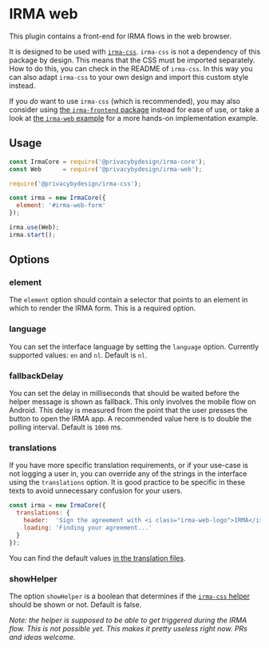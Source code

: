 # IRMA web

This plugin contains a front-end for IRMA flows in the web browser.

It is designed to be used with
[`irma-css`](https://github.com/privacybydesign/irma-frontend-packages/tree/master/plugins/irma-css). 
`irma-css` is not a dependency of this package by design. This means that the CSS must be imported
separately. How to do this, you can check in the README of `irma-css`. In this way you can also
adapt `irma-css` to your own design and import this custom style instead.

If you *do* want to use `irma-css` (which is recommended), you may also consider using
[the `irma-frontend` package](https://github.com/privacybydesign/irma-frontend-packages/tree/master/irma-frontend)
instead for ease of use, or take a look at
[the `irma-web` example](https://github.com/privacybydesign/irma-frontend-packages/tree/master/examples/browser/irma-web)
for a more hands-on implementation example.

## Usage

```javascript
const IrmaCore = require('@privacybydesign/irma-core');
const Web      = require('@privacybydesign/irma-web');

require('@privacybydesign/irma-css');

const irma = new IrmaCore({
  element: '#irma-web-form'
});

irma.use(Web);
irma.start();
```

## Options

### element

The `element` option should contain a selector that points to an element in
which to render the IRMA form. This is a required option.

### language

You can set the interface language by setting the `language` option. Currently
supported values: `en` and `nl`. Default is `nl`.

### fallbackDelay

You can set the delay in milliseconds that should be waited before the helper
message is shown as fallback. This only involves the mobile flow on Android.
This delay is measured from the point that the user presses the button to open
the IRMA app. A recommended value here is to double the polling interval.
Default is `1000` ms.

### translations

If you have more specific translation requirements, or if your use-case is not
logging a user in, you can override any of the strings in the interface using
the `translations` option. It is good practice to be specific in these texts to
avoid unnecessary confusion for your users.

```javascript
const irma = new IrmaCore({
  translations: {
    header:  'Sign the agreement with <i class="irma-web-logo">IRMA</i>',
    loading: 'Finding your agreement...'
  }
});
```

You can find the default values [in the translation files](https://github.com/privacybydesign/irma-frontend-packages/tree/master/plugins/irma-web/translations).

### showHelper

The option `showHelper` is a boolean that determines if the
[`irma-css` helper](https://privacybydesign.github.io/irma-frontend-packages/styleguide/section-examples.html#kssref-examples-helpers)
should be shown or not. Default is false.

_Note: the helper is supposed to be able to get triggered during the IRMA flow.
This is not possible yet. This makes it pretty useless right now. PRs and ideas
welcome._
